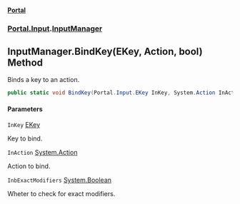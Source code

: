 #### [Portal](index.md 'index')
### [Portal.Input](Portal.Input.md 'Portal.Input').[InputManager](InputManager.md 'Portal.Input.InputManager')

## InputManager.BindKey(EKey, Action, bool) Method

Binds a key to an action.

```csharp
public static void BindKey(Portal.Input.EKey InKey, System.Action InAction, bool InbExactModifiers);
```
#### Parameters

<a name='Portal.Input.InputManager.BindKey(Portal.Input.EKey,System.Action,bool).InKey'></a>

`InKey` [EKey](EKey.md 'Portal.Input.EKey')

Key to bind.

<a name='Portal.Input.InputManager.BindKey(Portal.Input.EKey,System.Action,bool).InAction'></a>

`InAction` [System.Action](https://docs.microsoft.com/en-us/dotnet/api/System.Action 'System.Action')

Action to bind.

<a name='Portal.Input.InputManager.BindKey(Portal.Input.EKey,System.Action,bool).InbExactModifiers'></a>

`InbExactModifiers` [System.Boolean](https://docs.microsoft.com/en-us/dotnet/api/System.Boolean 'System.Boolean')

Wheter to check for exact modifiers.
